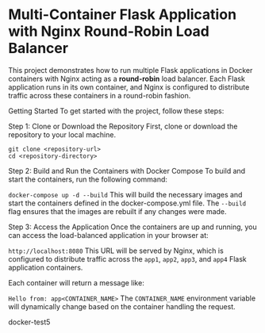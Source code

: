 # Multi-Container Flask Application with Nginx Round-Robin Load Balancer
This project demonstrates how to run multiple Flask applications in Docker containers with Nginx acting as a **round-robin** load balancer. Each Flask application runs in its own container, and Nginx is configured to distribute traffic across these containers in a round-robin fashion.

Getting Started
To get started with the project, follow these steps:

Step 1: Clone or Download the Repository
First, clone or download the repository to your local machine.

```
git clone <repository-url>
cd <repository-directory>
```

Step 2: Build and Run the Containers with Docker Compose
To build and start the containers, run the following command:

```docker-compose up -d --build```
This will build the necessary images and start the containers defined in the docker-compose.yml file. The `--build` flag ensures that the images are rebuilt if any changes were made.

Step 3: Access the Application
Once the containers are up and running, you can access the load-balanced application in your browser at:

```http://localhost:8080```
This URL will be served by Nginx, which is configured to distribute traffic across the `app1`, `app2`, `app3`, and `app4` Flask application containers.

Each container will return a message like:

```Hello from: app<CONTAINER_NAME>```
The `CONTAINER_NAME` environment variable will dynamically change based on the container handling the request.

docker-test5